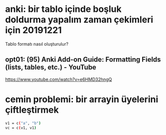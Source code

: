 ﻿
# anki: bir tablo içinde boşluk doldurma yapalım zaman çekimleri için 20191221 

Tablo formatı nasıl oluşturulur?

## opt01: (95) Anki Add-on Guide: Formatting Fields (lists, tables, etc.) - YouTube

https://www.youtube.com/watch?v=e6HMD32hngQ

# cemin problemi: bir arrayin üyelerini çiftleştirmek

``` bash
v1 = c("a", "b")
vc = c(v1, v1)
``` 


